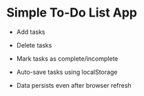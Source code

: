 # Simple To-Do List App

- Add tasks

- Delete tasks

- Mark tasks as complete/incomplete

- Auto-save tasks using localStorage

- Data persists even after browser refresh
